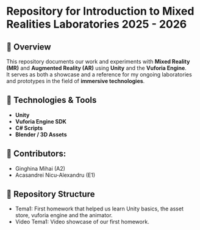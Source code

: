 # Repository for Introduction to Mixed Realities Laboratories 2025 - 2026

## 🚀 Overview
This repository documents our work and experiments with **Mixed Reality (MR)** and **Augmented Reality (AR)** using **Unity** and the **Vuforia Engine**.  
It serves as both a showcase and a reference for my ongoing laboratories and prototypes in the field of **immersive technologies**.

## 🧩 Technologies & Tools

- **Unity**   
- **Vuforia Engine SDK**  
- **C# Scripts**
- **Blender / 3D Assets** 

## 🧠 Contributors:
- Ginghina Mihai (A2)
- Acasandrei Nicu-Alexandru (E1)

## 🧰 Repository Structure
- Tema1: First homework that helped us learn Unity basics, the asset store, vuforia engine and the animator.
- Video Tema1: Video showcase of our first homework.

